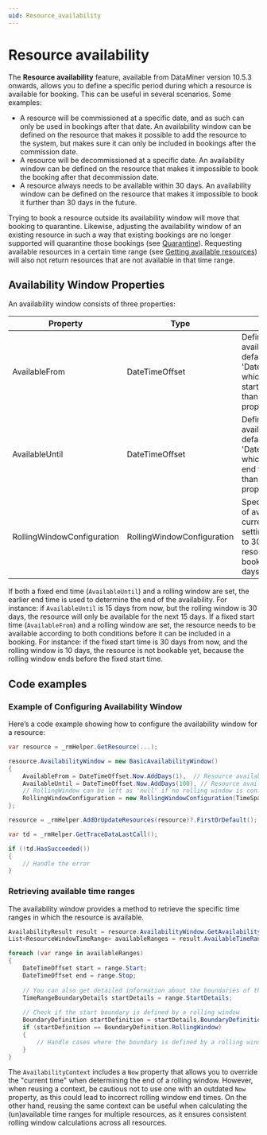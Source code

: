 ```yaml
---
uid: Resource_availability
---
```


# Resource availability

The **Resource availability** feature, available from DataMiner version 10.5.3 onwards, allows you to define a specific period during which a resource is available for booking. This can be useful in several scenarios. Some examples:

- A resource will be commissioned at a specific date, and as such can only be used in bookings after that date. An availability window can be defined on the resource that makes it possible
 to add the resource to the system, but makes sure it can only be included in bookings after the commission date.
- A resource will be decommissioned at a specific date. An availability window can be defined on the resource that makes it impossible to book the booking after that decommission date.
- A resource always needs to be available within 30 days. An availability window can be defined on the resource that makes it impossible to book it further than 30 days in the future.

Trying to book a resource outside its availability window will move that booking to quarantine. Likewise, adjusting the availability window of an existing resource in such a way that existing bookings are no longer supported will quarantine those bookings (see [Quarantine](xref:SRM_Quarantine)). Requesting available resources in a certain time range (see [Getting available resources](xref:srm_using_resourcemanagerhelper#getting-available-resources)) will also not return resources that are not available in that time range.

## Availability Window Properties

An availability window consists of three properties:

| **Property**               	| **Type**                   	| **Description**                                                                                                                                                                     	|
|----------------------------	|----------------------------	|-------------------------------------------------------------------------------------------------------------------------------------------------------------------------------------	|
| AvailableFrom              	| DateTimeOffset             	| Defines the start of the availability window. The default value is 'DateTimeOffset.MinValue', which means there is no start time. Must be lower than the 'AvailableUntil' property. 	|
| AvailableUntil             	| DateTimeOffset             	| Defines the end of the availability window. The default value is 'DateTimeOffset.MaxValue', which means there is no end time. Must be greater than the 'AvailableFrom' property.    	|
| RollingWindowConfiguration 	| RollingWindowConfiguration 	| Specifies a rolling window of availability relative to the current time. For example, setting the rolling window to 30 days means the resource is available for booking until "now + 30 days."                                                                                                                                                                               	|

If both a fixed end time (`AvailableUntil`) and a rolling window are set, the earlier end time is used to determine the end of the availability. For instance: if `AvailableUntil` is 15 days from now, but the rolling window is 30 days, the resource will only be available for the next 15 days. If a fixed start time (`AvailableFrom`) and a rolling window are set, the resource needs to be available according to both conditions before it can be included in a booking. For instance: if the fixed start time is 30 days from now, and the rolling window is 10 days, the resource is not bookable yet, because the rolling window ends before the fixed start time. 

## Code examples

### Example of Configuring Availability Window

Here’s a code example showing how to configure the availability window for a resource:

```csharp
var resource = _rmHelper.GetResource(...);

resource.AvailabilityWindow = new BasicAvailabilityWindow()
{
    AvailableFrom = DateTimeOffset.Now.AddDays(1),  // Resource available starting from tomorrow
    AvailableUntil = DateTimeOffset.Now.AddDays(100), // Resource available for the next 100 days
    // RollingWindow can be left as 'null' if no rolling window is configured
    RollingWindowConfiguration = new RollingWindowConfiguration(TimeSpan.FromDays(30)) // 30-day rolling window
};

resource = _rmHelper.AddOrUpdateResources(resource)?.FirstOrDefault();

var td = _rmHelper.GetTraceDataLastCall();

if (!td.HasSucceeded())
{
    // Handle the error
}
```

### Retrieving available time ranges

The availability window provides a method to retrieve the specific time ranges in which the resource is available.

```csharp
AvailabilityResult result = resource.AvailabilityWindow.GetAvailability(new AvailabilityContext());
List<ResourceWindowTimeRange> availableRanges = result.AvailableTimeRanges;

foreach (var range in availableRanges)
{
    DateTimeOffset start = range.Start;
    DateTimeOffset end = range.Stop;
    
    // You can also get detailed information about the boundaries of the time ranges
    TimeRangeBoundaryDetails startDetails = range.StartDetails;
    
    // Check if the start boundary is defined by a rolling window
    BoundaryDefinition startDefinition = startDetails.BoundaryDefinition;
    if (startDefinition == BoundaryDefinition.RollingWindow)
    {
        // Handle cases where the boundary is defined by a rolling window
    }
}
```

The ``AvailabilityContext`` includes a ``Now`` property that allows you to override the "current time" when determining the end of a rolling window. However, when reusing a context, be cautious not to use one with an outdated ``Now`` property, as this could lead to incorrect rolling window end times. On the other hand, reusing the same context can be useful when calculating the (un)available time ranges for multiple resources, as it ensures consistent rolling window calculations across all resources.
